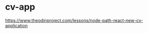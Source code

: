# cv-app

https://www.theodinproject.com/lessons/node-path-react-new-cv-application

<!--
todo:
-scroll to change on resume
-change position of sections ^ or v
-polish comments and code
-mobile view?

bugs:

-->

